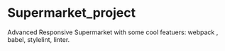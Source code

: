 # Supermarket_project
Advanced Responsive Supermarket with some cool featuers: webpack , babel, stylelint, linter.
